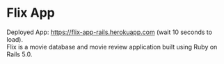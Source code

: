 # Flix App

Deployed App: https://flix-app-rails.herokuapp.com (wait 10 seconds to load).  
Flix is a movie database and movie review application built using Ruby on Rails 5.0.  
